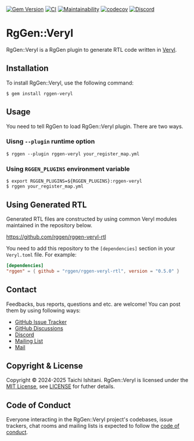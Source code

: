 [![Gem Version](https://badge.fury.io/rb/rggen-veryl.svg)](https://badge.fury.io/rb/rggen-veryl)
[![CI](https://github.com/rggen/rggen-veryl/actions/workflows/ci.yml/badge.svg)](https://github.com/rggen/rggen-veryl/actions/workflows/ci.yml)
[![Maintainability](https://qlty.sh/badges/7537364e-4631-4c9a-b873-5bceb9418ed0/maintainability.svg)](https://qlty.sh/gh/rggen/projects/rggen-veryl)
[![codecov](https://codecov.io/gh/rggen/rggen-veryl/graph/badge.svg?token=iYlaqhSjat)](https://codecov.io/gh/rggen/rggen-veryl)
[![Discord](https://img.shields.io/discord/1406572699467124806?style=flat&logo=discord)](https://discord.com/invite/KWya83ZZxr)

# RgGen::Veryl

RgGen::Veryl is a RgGen plugin to generate RTL code written in [Veryl](https://veryl-lang.org).

## Installation

To install RgGen::Veryl, use the following command:

```
$ gem install rggen-veryl
```

## Usage

You need to tell RgGen to load RgGen::Veryl plugin. There are two ways.

### Uisng `--plugin` runtime option

```
$ rggen --plugin rggen-veryl your_register_map.yml
```

### Using `RGGEN_PLUGINS` environment variable

```
$ export RGGEN_PLUGINS=${RGGEN_PLUGINS}:rggen-veryl
$ rggen your_register_map.yml
```

## Using Generated RTL

Generated RTL files are constructed by using common Veryl modules maintained in the repository below.

https://github.com/rggen/rggen-veryl-rtl

You need to add this repository to the `[dependencies]` section in your `Veryl.toml` file. For example:

```toml
[dependencies]
"rggen" = { github = "rggen/rggen-veryl-rtl", version = "0.5.0" }
```

## Contact

Feedbacks, bus reports, questions and etc. are welcome! You can post them by using following ways:

* [GitHub Issue Tracker](https://github.com/rggen/rggen/issues)
* [GitHub Discussions](https://github.com/rggen/rggen/discussions)
* [Discord](https://discord.com/invite/KWya83ZZxr)
* [Mailing List](https://groups.google.com/d/forum/rggen)
* [Mail](mailto:rggen@googlegroups.com)

## Copyright & License

Copyright &copy; 2024-2025 Taichi Ishitani. RgGen::Veryl is licensed under the [MIT License](https://opensource.org/licenses/MIT), see [LICENSE](LICENSE) for futher details.

## Code of Conduct

Everyone interacting in the RgGen::Veryl project's codebases, issue trackers, chat rooms and mailing lists is expected to follow the [code of conduct](https://github.com/rggen/rggen-veryl/blob/master/CODE_OF_CONDUCT.md).
